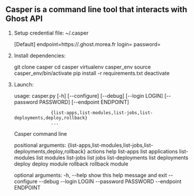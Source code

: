 Casper is a command line tool that interacts with Ghost API
-----------------------------------------------------------
1) Setup credential file: ~/.casper

    [Default]
    endpoint=https://<client>.ghost.morea.fr
    login=<yourlogin>
    password=<yourpassword>

2) Install dependencies:
    
    git clone casper 
    cd casper
    virtualenv casper_env
    source casper_env/bin/activate
    pip install -r requirements.txt
    deactivate

3) Launch:

    usage: casper.py [-h] [--configure] [--debug] [--login LOGIN]
                     [--password PASSWORD] [--endpoint ENDPOINT]
                     
                     {list-apps,list-modules,list-jobs,list-deployments,deploy,rollback}
                     ...
    
    Casper command line
    
    positional arguments:
      {list-apps,list-modules,list-jobs,list-deployments,deploy,rollback}
                            actions help
        list-apps           list applications
        list-modules        list modules
        list-jobs           list jobs
        list-deployments    list deployments
        deploy              deploy module
        rollback            rollback module
    
    optional arguments:
      -h, --help            show this help message and exit
      --configure
      --debug
      --login LOGIN
      --password PASSWORD
      --endpoint ENDPOINT
